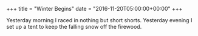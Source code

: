 +++
title = "Winter Begins"
date = "2016-11-20T05:00:00+00:00"
+++

Yesterday morning I raced in nothing but short shorts. Yesterday evening I set up a tent to keep the falling snow off the firewood.
			